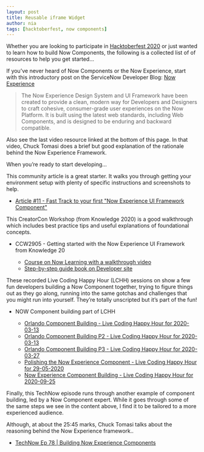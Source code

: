 ```yaml
---
layout: post
title: Reusable iframe Widget
author: nia
tags: [hacktoberfest, now components]
---
```


Whether you are looking to participate in [Hacktoberfest 2020](https://developer.servicenow.com/blog.do?p=/post/hacktoberfest-2020/) or just wanted to learn how to build Now Components, the following is a collected list of of resources to help you get started…

If you’ve never heard of Now Components or the Now Experience, start with this introductory post on the ServiceNow Developer Blog: [Now Experience](https://developer.servicenow.com/blog.do?p=/post/now-experience/)

> The Now Experience Design System and UI Framework have been created to provide a clean, modern way for Developers and Designers to craft cohesive, consumer-grade user experiences on the Now Platform. It is built using the latest web standards, including Web Components, and is designed to be enduring and backward compatible.

Also see the last video resource linked at the bottom of this page. In that video, Chuck Tomasi does a brief but good explanation of the rationale behind the Now Experience Framework. 

When you’re ready to start developing… 

This community article is a great starter. It walks you through getting your environment setup with plenty of specific instructions and screenshots to help.

*   [Article #11 - Fast Track to your first "Now Experience UI Framework Component"](https://community.servicenow.com/community?id=community_article&sys_id=9cd7b58adbfe94d0b1b102d5ca961952)


This CreatorCon Workshop (from Knowledge 2020) is a good walkthrough which includes best practice tips and useful explanations of foundational concepts.


*   CCW2905 - Getting started with the Now Experience UI Framework from Knowledge 20  

    *   [Course on Now Learning with a walkthrough video](https://nowlearning.service-now.com/lxp?id=overview&sys_id=9a7864071bb4d4901759b8c11a4bcb3a&type=course) 
    *   [Step-by-step guide book on Developer site](https://developer.servicenow.com/connect.do#!/event/knowledge2020/CCW2905) 


These recorded Live Coding Happy Hour (LCHH) sessions on show a few fun developers building a Now Component together, trying to figure things out as they go along, running into the same gotchas  and challenges that you might run into yourself.  They’re totally unscripted but it’s part of the fun!


*   NOW Component building part of LCHH  

    *   [Orlando Component Building - Live Coding Happy Hour for 2020-03-13](https://www.youtube.com/watch?v=57kbG-dRxJ4) 
    *   [Orlando Component Building P2 - Live Coding Happy Hour for 2020-03-13](https://www.youtube.com/watch?v=hQB6HalLx0M) 
    *   [Orlando Component Building P3 - Live Coding Happy Hour for 2020-03-27](https://www.youtube.com/watch?v=hQB6HalLx0M) 
    *   [Polishing the Now Experience Component - Live Coding Happy Hour for 29-05-2020](https://www.youtube.com/watch?v=6MbgVMrB8vo) 
    *   [Now Experience Component Building - Live Coding Happy Hour for 2020-09-25](https://www.youtube.com/watch?v=ydtlrsFjwBA) 


Finally, this TechNow episode runs through another example of component building, led by a Now Component expert. While it goes through some of the same steps we see in the content above, I find it to be tailored to a more experienced audience.  

Although, at about the 25:45 marks, Chuck Tomasi talks about the reasoning behind the Now Experience framework..

*   [TechNow Ep 78 | Building Now Experience Components](https://www.youtube.com/watch?v=CdFnaYehZPQ)
